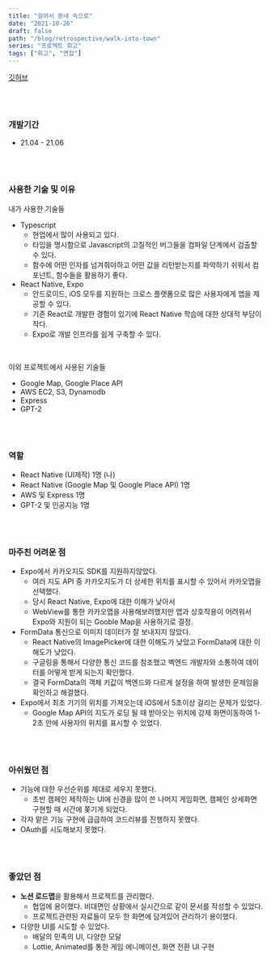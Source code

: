 ```yaml
---
title: "걸어서 동네 속으로"
date: "2021-10-26"
draft: false
path: "/blog/retrospective/walk-into-town"
series: "프로젝트 회고"
tags: ["회고", "면접"]
---
```


[깃허브](https://github.com/walk-into-town/expo-app)

<br>
<br>

### 개발기간

- 21.04 - 21.06

<br>
<br>

### 사용한 기술 및 이유

내가 사용한 기술들

- Typescript
  - 현업에서 많이 사용되고 있다.
  - 타입을 명시함으로 Javascript의 고질적인 버그들을 컴파일 단계에서 검출할 수 있다.
  - 함수에 어떤 인자를 넘겨줘야하고 어떤 값을 리턴받는지를 파악하기 쉬워서 컴포넌트, 함수들을 활용하기 좋다.
- React Native, Expo
  - 안드로이드, iOS 모두를 지원하는 크로스 플랫폼으로 많은 사용자에게 앱을 제공할 수 있다.
  - 기존 React로 개발한 경험이 있기에 React Native 학습에 대한 상대적 부담이 작다.
  - Expo로 개발 인프라를 쉽게 구축할 수 있다.

<br>

이외 프로젝트에서 사용된 기술들

- Google Map, Google Place API
- AWS EC2, S3, Dynamodb
- Express
- GPT-2

<br>
<br>

### 역할

- React Native (UI제작) 1명 (나)
- React Native (Google Map 및 Google Place API) 1명
- AWS 및 Express 1명
- GPT-2 및 인공지능 1명

<br>
<br>

### 마주친 어려운 점

- Expo에서 카카오지도 SDK를 지원하지않았다.
  - 여러 지도 API 중 카카오지도가 더 상세한 위치를 표시할 수 있어서 카카오맵을 선택했다.
  - 당시 React Native, Expo에 대한 이해가 낮아서
  - WebView를 통한 카카오맵을 사용해보려했지만 앱과 상호작용이 어려워서 Expo와 지원이 되는 Gooble Map을 사용하기로 결정.
- FormData 통신으로 이미지 데이터가 잘 보내지지 않았다.
  - React Native의 ImagePicker에 대한 이해도가 낮았고 FormData에 대한 이해도가 낮았다.
  - 구글링을 통해서 다양한 통신 코드를 참조했고 벡엔드 개발자와 소통하여 데이터를 어떻게 받게 되는지 확인했다.
  - 결국 FormData의 객체 키값이 백엔드와 다르게 설정을 하여 발생한 문제임을 확인하고 해결했다.
- Expo에서 최초 기기의 위치를 가져오는데 iOS에서 5초이상 걸리는 문제가 있었다.
  - Google Map API의 지도가 로딩 될 때 받아오는 위치에 강제 화면이동하여 1-2초 안에 사용자의 위치를 표시할 수 있었다.

<br>
<br>

### 아쉬웠던 점

- 기능에 대한 우선순위를 제대로 세우지 못했다.
  - 초반 캠페인 제작하는 UI에 신경을 많이 쓴 나머지 게임화면, 캠페인 상세화면 구현할 때 시간에 쫒기게 되었다.
- 각자 맡은 기능 구현에 급급하여 코드리뷰를 진행하지 못했다.
- OAuth를 시도해보지 못했다.

<br>
<br>

### 좋았던 점

- **노션 로드맵**을 활용해서 프로젝트를 관리했다.
  - 협업에 용이했다. 비대면인 상황에서 실시간으로 같이 문서를 작성할 수 있었다.
  - 프로젝트관련된 자료들이 모두 한 화면에 담겨있어 관리하기 용이했다.
- 다양한 UI를 시도할 수 있었다.
  - 배달의 민족의 UI, 다양한 모달
  - Lottie, Animated를 통한 게임 에니메이션, 화면 전환 UI 구현

